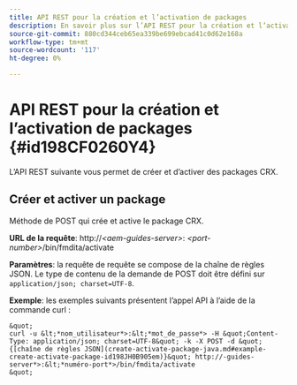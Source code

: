 ```yaml
---
title: API REST pour la création et l’activation de packages
description: En savoir plus sur l’API REST pour la création et l’activation de packages
source-git-commit: 880cd344ceb65ea339be699ebcad41c0d62e168a
workflow-type: tm+mt
source-wordcount: '117'
ht-degree: 0%

---
```


# API REST pour la création et l’activation de packages {#id198CF0260Y4}

L’API REST suivante vous permet de créer et d’activer des packages CRX.

## Créer et activer un package

Méthode de POST qui crée et active le package CRX.

**URL de la requête**: http://*&lt;aem-guides-server>*: *&lt;port-number>*/bin/fmdita/activate

**Paramètres**: la requête de requête se compose de la chaîne de règles JSON. Le type de contenu de la demande de POST doit être défini sur `application/json; charset=UTF-8`.

**Exemple**: les exemples suivants présentent l’appel API à l’aide de la commande curl :

    &quot;
    curl -u &lt;*nom_utilisateur*>:&lt;*mot_de_passe*> -H &quot;Content-Type: application/json; charset=UTF-8&quot; -k -X POST -d &quot;{[chaîne de règles JSON](create-activate-package-java.md#example-create-activate-package-id198JH0B905em)}&quot; http://-guides-server*>:&lt;*numéro-port*>/bin/fmdita/activate
    &quot;
